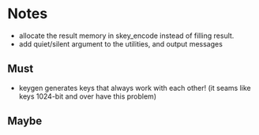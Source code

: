 # Notes
- allocate the result memory in skey_encode instead of filling result.
- add quiet/silent argument to the utilities, and output messages

## Must
- keygen generates keys that always work with each other!
  (it seams like keys 1024-bit and over have this problem)

## Maybe
